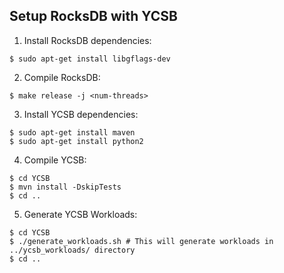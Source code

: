 ## Setup RocksDB with YCSB

1. Install RocksDB dependencies: 
```
$ sudo apt-get install libgflags-dev
```
2. Compile RocksDB: 
```
$ make release -j <num-threads>
```
3. Install YCSB dependencies:
```
$ sudo apt-get install maven
$ sudo apt-get install python2
```
4. Compile YCSB:
```
$ cd YCSB
$ mvn install -DskipTests
$ cd ..
```
5. Generate YCSB Workloads:
```
$ cd YCSB
$ ./generate_workloads.sh # This will generate workloads in ../ycsb_workloads/ directory
$ cd ..
```
